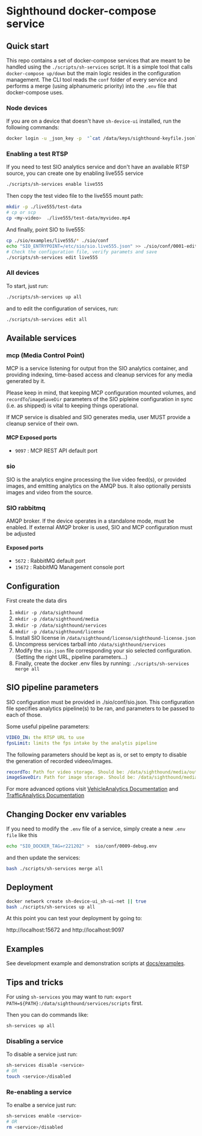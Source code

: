 # Sighthound docker-compose service

## Quick start

This repo contains a set of docker-compose services that are meant to be handled using the `./scripts/sh-services` script. It is a simple tool that calls `docker-compose up/down` but the main logic resides in the configuration management. The CLI tool reads the `conf` folder of every service and performs a merge (using alphanumeric priority) into the `.env` file that docker-compose uses.

### Node devices

If you are on a device that doesn't have `sh-device-ui` installed, run the following commands:

```bash
docker login -u _json_key -p  "`cat /data/keys/sighthound-keyfile.json`" us-central1-docker.pkg.dev
```

### Enabling a test RTSP

If you need to test SIO analytics service and don't have an available RTSP source, you can create one by enabling live555 service

```bash
./scripts/sh-services enable live555
```

Then copy the test video file to the live555 mount path:

```bash
mkdir -p ./live555/test-data
# cp or scp
cp <my-video>  ./live555/test-data/myvideo.mp4
```

And finally, point SIO to live555:

```bash
cp ./sio/examples/live555/* ./sio/conf
echo "SIO_ENTRYPOINT=/etc/sio/sio.live555.json" >> ./sio/conf/0001-edit.conf
# Check the configuration file, verify paramets and save
./scripts/sh-services edit live555
```

### All devices

To start, just run:

```bash
./scripts/sh-services up all
```

and to edit the configuration of services, run:

```bash
./scripts/sh-services edit all
```

## Available services

### mcp (Media Control Point)

MCP is a service listening for output fron the SIO analytics container, and providing indexing, time-based access and cleanup services for any media generated by it.

Please keep in mind, that keeping MCP configuration mounted volumes, and `recordTo`/`imageSaveDir` parameters of the SIO pipleine configuration in sync  (i.e. as shipped) is vital to keeping things operational.

If MCP service is disabled and SIO generates media, user MUST provide a cleanup service of their own.

#### MCP Exposed ports

- `9097` : MCP REST API default port

### sio

SIO is the analytics engine processing the live video feed(s), or provided images, and emitting analytics on the AMQP bus. It also optionally persists images and video from the source.

### SIO rabbitmq

AMQP broker. If the device operates in a standalone mode, must be enabled. If external AMQP broker is used, SIO and MCP configuration must be adjusted

#### Exposed ports

- `5672` : RabbitMQ default port
- `15672` : RabbitMQ Management console port

## Configuration

First create the data dirs

1. `mkdir -p /data/sighthound`
2. `mkdir -p /data/sighthound/media`
3. `mkdir -p /data/sighthound/services`
4. `mkdir -p /data/sighthound/license`
5. Install SIO license in `/data/sighthound/license/sighthound-license.json`
6. Uncompress services tarball into `/data/sighthound/services`
7. Modify the `sio.json` file corresponding your sio selected configuration. (Setting the right URL, pipeline parameters...)
8. Finally, create the docker .env files by running: `./scripts/sh-services merge all`

## SIO pipeline parameters

SIO configuration must be provided in ./sio/conf/sio.json.
This configuration file specifies analytics pipeline(s) to be ran,
and parameters to be passed to each of those.

Some useful pipeline parameters:

```yaml
VIDEO_IN: the RTSP URL to use
fpsLimit: limits the fps intake by the analytis pipeline
```

The following parameters should be kept as is, or set to empty to disable the generation of recorded videeo/images.

```yaml
recordTo: Path for video storage. Should be: /data/sighthound/media/output/video/${sourceId}/
imageSaveDir: Path for image storage. Should be: /data/sighthound/media/output/image/${sourceId}/
```

For more advanced options visit [VehicleAnalytics Documentation](https://dev.sighthound.com/sio/pipelines/VehicleAnalytics/) and [TrafficAnalytics Documentation](https://dev.sighthound.com/sio/pipelines/TrafficAnalytics/)

## Changing Docker env variables

If you need to modify the `.env` file of a service, simply create a new `.env file` like this

```bash
echo "SIO_DOCKER_TAG=r221202" >  sio/conf/0009-debug.env
```

and then update the services:

```bash
bash ./scripts/sh-services merge all
```

## Deployment

```bash
docker network create sh-device-ui_sh-ui-net || true
bash ./scripts/sh-services up all
```

At this point you can test your deployment by going to:

http://localhost:15672 and http://localhost:9097

## Examples

See development example and demonstration scripts at [docs/examples](docs/examples).

## Tips and tricks

For using `sh-services` you may want to run: `export PATH=${PATH}:/data/sighthound/services/scripts` first.

Then you can do commands like:

```bash
sh-services up all
```

### Disabling a service

To disable a service just run:

```bash
sh-services disable <service>
# OR
touch <service>/disabled
```

### Re-enabling a service

To enalbe a service just run:

```bash
sh-services enable <service>
# OR
rm <service>/disabled
```